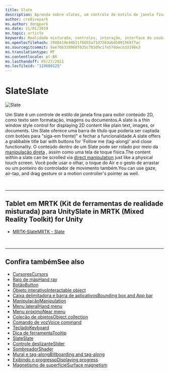 ```yaml
---
title: Slate
description: Aprenda sobre slates, um controle de estilo de janela fina para exibir conteúdo 2D usando o kit de ferramentas de realidade misturada.
author: cre8ivepark
ms.author: dongpark
ms.date: 11/01/2019
ms.topic: article
keywords: Realidade misturada, controles, interação, interface do usuário, UX, headset de realidade misturada, headset da realidade mista do Windows, headset da realidade virtual, HoloLens, Slate, MRTK, kit de ferramentas da realidade misturada
ms.openlocfilehash: 2988419e44b21f6655a71d726dabd5091569f7ac
ms.sourcegitcommit: 9ae76b339968f035c703d9c1fe57ddecb33198e3
ms.translationtype: MT
ms.contentlocale: pt-BR
ms.lasthandoff: 05/27/2021
ms.locfileid: "110600125"
---
```

# <a name="slate"></a><span data-ttu-id="3d080-104">Slate</span><span class="sxs-lookup"><span data-stu-id="3d080-104">Slate</span></span>

![Slate](images/UX_Hero_Slate.jpg)

<span data-ttu-id="3d080-106">Um Slate é um controle de estilo de janela fina para exibir conteúdo 2D, como texto sem formatação, imagens ou documentos.</span><span class="sxs-lookup"><span data-stu-id="3d080-106">A slate is a thin window style control for displaying 2D content like plain text, images, or documents.</span></span> <span data-ttu-id="3d080-107">Um Slate oferece uma barra de título que poderia ser captada com botões para "siga-em frente)" e fechar a funcionalidade.</span><span class="sxs-lookup"><span data-stu-id="3d080-107">A slate offers a grabbable title bar with buttons for 'Follow me (tag-along)' and close functionality.</span></span> <span data-ttu-id="3d080-108">O conteúdo dentro de um Slate pode ser rolado por meio da [manipulação direta](direct-manipulation.md#2d-slate-interaction) , assim como uma tela de toque física.</span><span class="sxs-lookup"><span data-stu-id="3d080-108">The content within a slate can be scrolled via [direct manipulation](direct-manipulation.md#2d-slate-interaction) just like a physical touch screen.</span></span> <span data-ttu-id="3d080-109">Você pode usar o olhar, o toque do Air e o gesto de arrastar ou um ponteiro do controlador de movimento também.</span><span class="sxs-lookup"><span data-stu-id="3d080-109">You can use gaze, air-tap, and drag gesture or a motion controller's pointer as well.</span></span>

<br>

---

## <a name="slate-in-mrtk-mixed-reality-toolkit-for-unity"></a><span data-ttu-id="3d080-110">Tablet em MRTK (Kit de ferramentas de realidade misturada) para Unity</span><span class="sxs-lookup"><span data-stu-id="3d080-110">Slate in MRTK (Mixed Reality Toolkit) for Unity</span></span>

* [<span data-ttu-id="3d080-111">MRTK-Slate</span><span class="sxs-lookup"><span data-stu-id="3d080-111">MRTK - Slate</span></span>](/windows/mixed-reality/mrtk-unity/features/ux-building-blocks/slate)

<br>

---

## <a name="see-also"></a><span data-ttu-id="3d080-112">Confira também</span><span class="sxs-lookup"><span data-stu-id="3d080-112">See also</span></span>

* [<span data-ttu-id="3d080-113">Cursores</span><span class="sxs-lookup"><span data-stu-id="3d080-113">Cursors</span></span>](cursors.md)
* [<span data-ttu-id="3d080-114">Raio de mão</span><span class="sxs-lookup"><span data-stu-id="3d080-114">Hand ray</span></span>](point-and-commit.md)
* [<span data-ttu-id="3d080-115">Botão</span><span class="sxs-lookup"><span data-stu-id="3d080-115">Button</span></span>](button.md)
* [<span data-ttu-id="3d080-116">Objeto interativo</span><span class="sxs-lookup"><span data-stu-id="3d080-116">Interactable object</span></span>](interactable-object.md)
* [<span data-ttu-id="3d080-117">Caixa delimitadora e barra de aplicativos</span><span class="sxs-lookup"><span data-stu-id="3d080-117">Bounding box and App bar</span></span>](app-bar-and-bounding-box.md)
* [<span data-ttu-id="3d080-118">Manipulação</span><span class="sxs-lookup"><span data-stu-id="3d080-118">Manipulation</span></span>](direct-manipulation.md)
* [<span data-ttu-id="3d080-119">Menu lateral</span><span class="sxs-lookup"><span data-stu-id="3d080-119">Hand menu</span></span>](hand-menu.md)
* [<span data-ttu-id="3d080-120">Menu próximo</span><span class="sxs-lookup"><span data-stu-id="3d080-120">Near menu</span></span>](near-menu.md)
* [<span data-ttu-id="3d080-121">Coleção de objetos</span><span class="sxs-lookup"><span data-stu-id="3d080-121">Object collection</span></span>](object-collection.md)
* [<span data-ttu-id="3d080-122">Comando de voz</span><span class="sxs-lookup"><span data-stu-id="3d080-122">Voice command</span></span>](voice-input.md)
* [<span data-ttu-id="3d080-123">Teclado</span><span class="sxs-lookup"><span data-stu-id="3d080-123">Keyboard</span></span>](keyboard.md)
* [<span data-ttu-id="3d080-124">Dica de ferramenta</span><span class="sxs-lookup"><span data-stu-id="3d080-124">Tooltip</span></span>](tooltip.md)
* [<span data-ttu-id="3d080-125">Slate</span><span class="sxs-lookup"><span data-stu-id="3d080-125">Slate</span></span>](slate.md)
* [<span data-ttu-id="3d080-126">Controle deslizante</span><span class="sxs-lookup"><span data-stu-id="3d080-126">Slider</span></span>](slider.md)
* [<span data-ttu-id="3d080-127">Sombreador</span><span class="sxs-lookup"><span data-stu-id="3d080-127">Shader</span></span>](shader.md)
* [<span data-ttu-id="3d080-128">Mural e tag-along</span><span class="sxs-lookup"><span data-stu-id="3d080-128">Billboarding and tag-along</span></span>](billboarding-and-tag-along.md)
* [<span data-ttu-id="3d080-129">Exibindo o progresso</span><span class="sxs-lookup"><span data-stu-id="3d080-129">Displaying progress</span></span>](progress.md)
* [<span data-ttu-id="3d080-130">Magnetismo de superfície</span><span class="sxs-lookup"><span data-stu-id="3d080-130">Surface magnetism</span></span>](surface-magnetism.md)